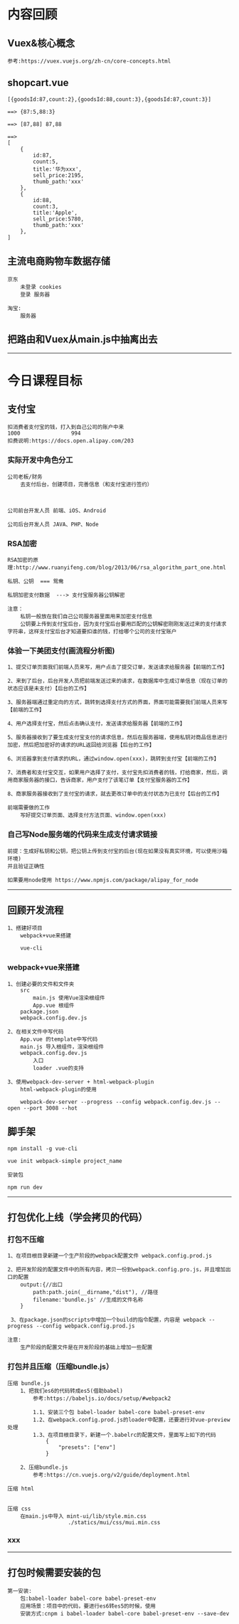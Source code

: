 # 内容回顾

## Vuex&核心概念
	参考:https://vuex.vuejs.org/zh-cn/core-concepts.html
	
## shopcart.vue
	[{goodsId:87,count:2},{goodsId:88,count:3},{goodsId:87,count:3}]
	
	==> {87:5,88:3}
	
	==> [87,88] 87,88
	
	==> 
	[
		{
			id:87,
			count:5,
			title:'华为xxx',
			sell_price:2195,
			thumb_path:'xxx'
		},
		{
			id:88,
			count:3,
			title:'Apple',
			sell_price:5780,
			thumb_path:'xxx'
		},
	]

## 主流电商购物车数据存储
	京东
		未登录 cookies
		登录 服务器
		
	淘宝:	
		服务器
		
## 把路由和Vuex从main.js中抽离出去

----------------------

# 今日课程目标

## 支付宝
	扣消费者支付宝的钱，打入到自己公司的账户中来
	1000				994
	扣费说明:https://docs.open.alipay.com/203

### 实际开发中角色分工
	公司老板/财务
		去支付后台，创建项目，完善信息（和支付宝进行签约）
		
		
	
	公司前台开发人员 前端、iOS、Android
	
	公司后台开发人员 JAVA、PHP、Node

### RSA加密
	RSA加密的原理:http://www.ruanyifeng.com/blog/2013/06/rsa_algorithm_part_one.html
	
	私钥、公钥  === 鸳鸯
	
	私钥加密支付数据  ---> 支付宝服务器公钥解密
	
	注意：
		私钥一般放在我们自己公司服务器里面用来加密支付信息
		公钥要上传到支付宝后台，因为支付宝后台要用匹配的公钥解密刚刚发送过来的支付请求字符串，这样支付宝后台才知道要扣谁的钱，打给哪个公司的支付宝账户

### 体验一下美团支付(画流程分析图)
	1、提交订单页面我们前端人员来写，用户点击了提交订单，发送请求给服务器【前端的工作】
	
	2、来到了后台，后台开发人员把前端发送过来的请求，在数据库中生成订单信息（现在订单的状态应该是未支付）【后台的工作】
	
	3、服务器端通过重定向的方式，跳转到选择支付方式的界面，界面可能需要我们前端人员来写【前端的工作】
	
	4、用户选择支付宝，然后点击确认支付，发送请求给服务器【前端的工作】
	
	5、服务器接收到了要生成支付宝支付的请求信息，然后在服务器端，使用私钥对商品信息进行加密，然后把加密好的请求的URL返回给浏览器【后台的工作】
	
	6、浏览器拿到支付请求的URL，通过window.open(xxx)，跳转到支付宝【前端的工作】
	
	7、消费者和支付宝交互，如果用户选择了支付，支付宝先扣消费者的钱，打给商家，然后，调用商家服务器的接口，告诉商家，用户支付了该笔订单【支付宝服务器的工作】
	
	8、商家服务器接收到了支付宝的请求，就去更改订单中的支付状态为已支付【后台的工作】
	
	前端需要做的工作
		写好提交订单页面、选择支付方法页面、window.open(xxx)

### 自己写Node服务端的代码来生成支付请求链接
	前提：生成好私钥和公钥，把公钥上传到支付宝的后台(现在如果没有真实环境，可以使用沙箱环境)
	并且验证正确性
	
	如果要用node使用 https://www.npmjs.com/package/alipay_for_node

----------------------

## 回顾开发流程
	1、搭建好项目
		webpack+vue来搭建
		
		vue-cli
		
### webpack+vue来搭建
	1、创建必要的文件和文件夹
		src
			main.js 使用Vue渲染根组件
			App.vue 根组件
		package.json
		webpack.config.dev.js
		
	2、在相关文件中写代码
		App.vue 的template中写代码
		main.js 导入根组件，渲染根组件
		webpack.config.dev.js
			入口 
			loader .vue的支持
			
	3、使用webpack-dev-server + html-webpack-plugin
		html-webpack-plugin的使用
		
		webpack-dev-server --progress --config webpack.config.dev.js --open --port 3008 --hot
		
## 脚手架
	npm install -g vue-cli
	
	vue init webpack-simple project_name
	
	安装包
	
	npm run dev

----------------------

## 打包优化上线（学会拷贝的代码）

### 打包不压缩
	1、在项目根目录新建一个生产阶段的webpack配置文件 webpack.config.prod.js
	
	2、把开发阶段的配置文件中的所有内容，拷贝一份到webpack.config.pro.js，并且增加出口的配置
		output:{//出口
	        path:path.join(__dirname,"dist"), //路径
	        filename:'bundle.js' //生成的文件名称
	    }
	  
	 3、在package.json的scripts中增加一个build的指令配置，内容是 webpack --progress --config webpack.config.prod.js
	
	注意:
		生产阶段的配置文件是在开发阶段的基础上增加一些配置

### 打包并且压缩（压缩bundle.js）
	压缩 bundle.js
		1、把我们es6的代码转成es5(借助babel)
			参考:https://babeljs.io/docs/setup/#webpack2
			
			1.1、安装三个包 babel-loader babel-core babel-preset-env
			1.2、在webpack.config.prod.js的loader中配置，还要进行对vue-preview处理
			1.3、在项目根目录下，新建一个.babelrc的配置文件，里面写上如下的代码
				{
				    "presets": ["env"]
				}
		
		2、压缩bundle.js
			参考:https://cn.vuejs.org/v2/guide/deployment.html
	
	压缩 html
		
	
	压缩 css
	 	在main.js中导入 mint-ui/lib/style.min.css
	 				   ./statics/mui/css/mui.min.css

### xxx

----------------------

## 打包时候需要安装的包
	第一安装:
		包:babel-loader babel-core babel-preset-env
		应用场景：项目中的代码，要进行es6转es5的时候，使用
		安装方式:cnpm i babel-loader babel-core babel-preset-env --save-dev